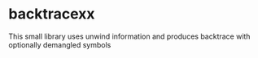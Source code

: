 backtracexx
===========

This small library uses unwind information and produces backtrace with optionally demangled symbols
